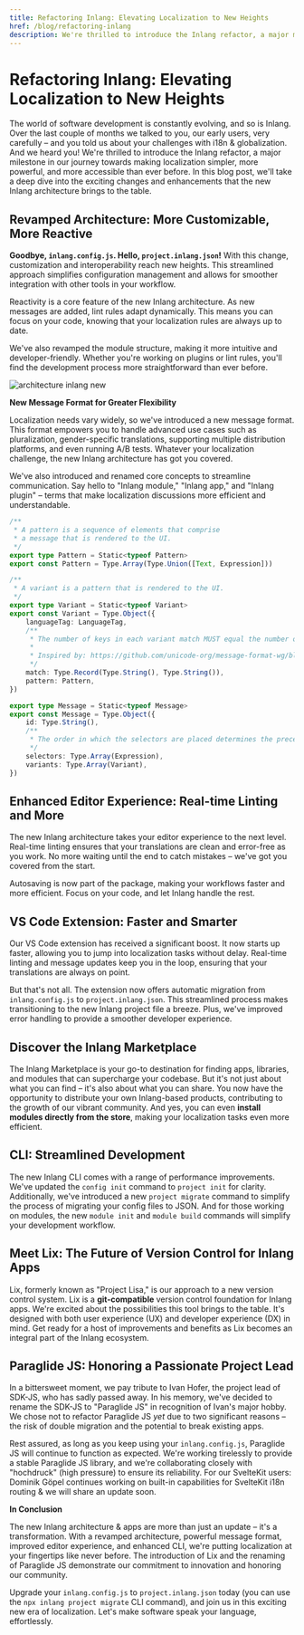 ```yaml
---
title: Refactoring Inlang: Elevating Localization to New Heights
href: /blog/refactoring-inlang
description: We're thrilled to introduce the Inlang refactor, a major milestone in our journey towards making localization simpler, more powerful, and more accessible than ever before.
---
```


# Refactoring Inlang: Elevating Localization to New Heights

The world of software development is constantly evolving, and so is Inlang. Over the last couple of months we talked to you, our early users, very carefully – and you told us about your challenges with i18n & globalization. And we heard you! We're thrilled to introduce the Inlang refactor, a major milestone in our journey towards making localization simpler, more powerful, and more accessible than ever before. In this blog post, we'll take a deep dive into the exciting changes and enhancements that the new Inlang architecture brings to the table.

## **Revamped Architecture: More Customizable, More Reactive**

**Goodbye, `inlang.config.js`. Hello, `project.inlang.json`!** With this change, customization and interoperability reach new heights. This streamlined approach simplifies configuration management and allows for smoother integration with other tools in your workflow.

Reactivity is a core feature of the new Inlang architecture. As new messages are added, lint rules adapt dynamically. This means you can focus on your code, knowing that your localization rules are always up to date.

We've also revamped the module structure, making it more intuitive and developer-friendly. Whether you're working on plugins or lint rules, you'll find the development process more straightforward than ever before.

![architecture inlang new]("https://cdn.jsdelivr.net/gh/inlang/inlang/documentation/assets/architecture.jpeg")

**New Message Format for Greater Flexibility**

Localization needs vary widely, so we've introduced a new message format. This format empowers you to handle advanced use cases such as pluralization, gender-specific translations, supporting multiple distribution platforms, and even running A/B tests. Whatever your localization challenge, the new Inlang architecture has got you covered.

We've also introduced and renamed core concepts to streamline communication. Say hello to "Inlang module," "Inlang app," and "Inlang plugin" – terms that make localization discussions more efficient and understandable.

```typescript
/**
 * A pattern is a sequence of elements that comprise
 * a message that is rendered to the UI.
 */
export type Pattern = Static<typeof Pattern>
export const Pattern = Type.Array(Type.Union([Text, Expression]))

/**
 * A variant is a pattern that is rendered to the UI.
 */
export type Variant = Static<typeof Variant>
export const Variant = Type.Object({
	languageTag: LanguageTag,
	/**
	 * The number of keys in each variant match MUST equal the number of expressions in the selectors.
	 *
	 * Inspired by: https://github.com/unicode-org/message-format-wg/blob/main/spec/formatting.md#pattern-selection
	 */
	match: Type.Record(Type.String(), Type.String()),
	pattern: Pattern,
})

export type Message = Static<typeof Message>
export const Message = Type.Object({
	id: Type.String(),
	/**
	 * The order in which the selectors are placed determines the precedence of patterns.
	 */
	selectors: Type.Array(Expression),
	variants: Type.Array(Variant),
})
```

## **Enhanced Editor Experience: Real-time Linting and More**

The new Inlang architecture takes your editor experience to the next level. Real-time linting ensures that your translations are clean and error-free as you work. No more waiting until the end to catch mistakes – we've got you covered from the start.

Autosaving is now part of the package, making your workflows faster and more efficient. Focus on your code, and let Inlang handle the rest.

## **VS Code Extension: Faster and Smarter**

Our VS Code extension has received a significant boost. It now starts up faster, allowing you to jump into localization tasks without delay. Real-time linting and message updates keep you in the loop, ensuring that your translations are always on point.

But that's not all. The extension now offers automatic migration from `inlang.config.js` to `project.inlang.json`. This streamlined process makes transitioning to the new Inlang project file a breeze. Plus, we've improved error handling to provide a smoother developer experience.

## **Discover the Inlang Marketplace**

The Inlang Marketplace is your go-to destination for finding apps, libraries, and modules that can supercharge your codebase. But it's not just about what you can find – it's also about what you can share. You now have the opportunity to distribute your own Inlang-based products, contributing to the growth of our vibrant community. And yes, you can even **install modules directly from the store**, making your localization tasks even more efficient.

## **CLI: Streamlined Development**

The new Inlang CLI comes with a range of performance improvements. We've updated the `config init` command to `project init` for clarity. Additionally, we've introduced a new `project migrate` command to simplify the process of migrating your config files to JSON. And for those working on modules, the new `module init` and `module build` commands will simplify your development workflow.

## **Meet Lix: The Future of Version Control for Inlang Apps**

Lix, formerly known as "Project Lisa," is our approach to a new version control system. Lix is a **git-compatible** version control foundation for Inlang apps. We're excited about the possibilities this tool brings to the table. It's designed with both user experience (UX) and developer experience (DX) in mind. Get ready for a host of improvements and benefits as Lix becomes an integral part of the Inlang ecosystem.

## **Paraglide JS: Honoring a Passionate Project Lead**

In a bittersweet moment, we pay tribute to Ivan Hofer, the project lead of SDK-JS, who has sadly passed away. In his memory, we've decided to rename the SDK-JS to "Paraglide JS" in recognition of Ivan's major hobby. We chose not to refactor Paraglide JS *yet* due to two significant reasons – the risk of double migration and the potential to break existing apps.

Rest assured, as long as you keep using your `inlang.config.js`, Paraglide JS will continue to function as expected. We're working tirelessly to provide a stable Paraglide JS library, and we're collaborating closely with "hochdruck" (high pressure) to ensure its reliability. For our SvelteKit users: Dominik Göpel continues working on built-in capabilities for SvelteKit i18n routing & we will share an update soon.

**In Conclusion**

The new Inlang architecture & apps are more than just an update – it's a transformation. With a revamped architecture, powerful message format, improved editor experience, and enhanced CLI, we're putting localization at your fingertips like never before. The introduction of Lix and the renaming of Paraglide JS demonstrate our commitment to innovation and honoring our community.

Upgrade your `inlang.config.js` to `project.inlang.json` today (you can use the `npx inlang project migrate` CLI command), and join us in this exciting new era of localization. Let's make software speak your language, effortlessly.